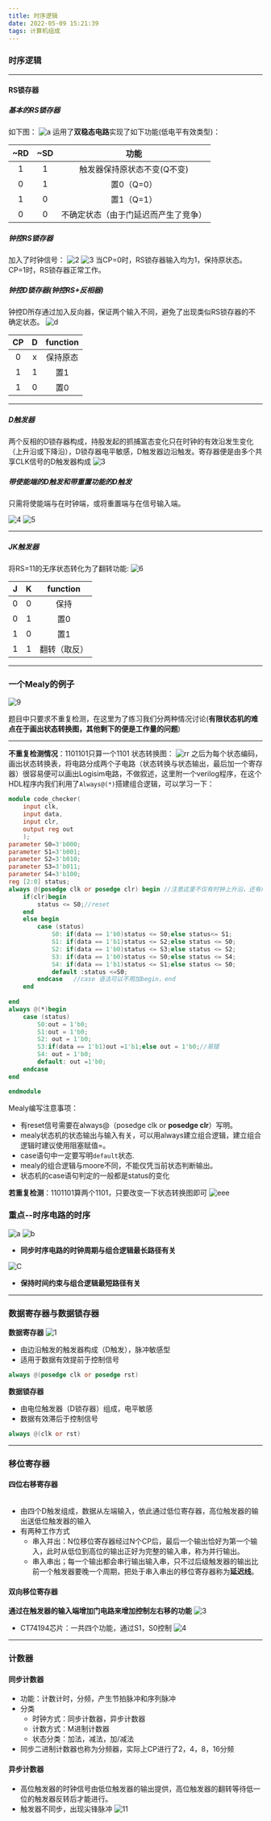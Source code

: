 ```yaml
---
title: 时序逻辑
date: 2022-05-09 15:21:39
tags: 计算机组成
---
```


### 时序逻辑

----------------------------

#### RS锁存器

##### 基本的RS锁存器

如下图：
![a](https://note.youdao.com/yws/api/personal/file/4D339BFD974249A9824B4471781068ED?method=download&shareKey=d00240532aa059cb1e338f2e9688fc0a)
运用了**双稳态电路**实现了如下功能(低电平有效类型)：

| ~RD  | ~SD  |                 功能                 |
| :--: | :--: | :----------------------------------: |
|  1   |  1   |     触发器保持原状态不变(Q不变)      |
|  0   |  1   |              置0（Q=0）              |
|  1   |  0   |              置1（Q=1）              |
|  0   |  0   | 不确定状态（由于门延迟而产生了竞争） |

##### 钟控RS锁存器

加入了时钟信号：
![2](https://note.youdao.com/yws/api/personal/file/7CC3B7215DA04563A8638B68EA554E81?method=download&shareKey=78c7a705c7448374089969b6d66619ca)
![3](https://note.youdao.com/yws/api/personal/file/2E2F7E20214F409DAC16C59E4F6B0D9C?method=download&shareKey=1ebac36d709e326a66c93c541dba16f6)
当CP=0时，RS锁存器输入均为1，保持原状态。
CP=1时，RS锁存器正常工作。

##### 钟控D锁存器(钟控RS+反相器)

钟控D所存通过加入反向器，保证两个输入不同，避免了出现类似RS锁存器的不确定状态。
![d](https://note.youdao.com/yws/api/personal/file/74136CBC854A4D30BB88816D52A4F819?method=download&shareKey=cc83478c2dff963b57f6ebba3f3cf9b8)

|  CP  |  D   | function |
| :--: | :--: | :------: |
|  0   |  x   | 保持原态 |
|  1   |  1   |   置1    |
|  1   |  0   |   置0    |

-------------------------

##### D触发器

两个反相的D锁存器构成，持股发起的抓捕富态变化只在时钟的有效沿发生变化（上升沿或下降沿），D锁存器电平敏感，D触发器边沿触发。寄存器便是由多个共享CLK信号的D触发器构成
![3](https://note.youdao.com/yws/api/personal/file/D3C16E3318464D0882D76A4F1E72314D?method=download&shareKey=7d5dd1e3b92ece4687d9ab296c05e86b)

##### 带使能端的D触发和带重置功能的D触发

只需将使能端与在时钟端，或将重置端与在信号输入端。

![4](https://note.youdao.com/yws/api/personal/file/9891E081BB994864808F7909BD3E9830?method=download&shareKey=50112449e9e78249f481ebd4efbfd543)
![5](https://note.youdao.com/yws/api/personal/file/E0866D7136F049CB94990EA16AA56F15?method=download&shareKey=4e26c0515fab8d20742a1a43b3823ae3)

-------------------------------

##### JK触发器

将RS=11的无序状态转化为了翻转功能:
![6](https://note.youdao.com/yws/api/personal/file/F58CCBA967DF40BE9BADE2A15BA2FA59?method=download&shareKey=9613ef863baff5dd7abc5cf126c12164)

|  J   |  K   |   function   |
| :--: | :--: | :----------: |
|  0   |  0   |     保持     |
|  0   |  1   |     置0      |
|  1   |  0   |     置1      |
|  1   |  1   | 翻转（取反） |

------------------------------

### 一个Mealy的例子

![9](https://note.youdao.com/yws/api/personal/file/422D1DB9DB4140BA9E6B5453FE2B9CDB?method=download&shareKey=104cea3899abde8b675917b753690132)

题目中只要求不重复检测，在这里为了练习我们分两种情况讨论(**有限状态机的难点在于画出状态转换图，其他剩下的便是工作量的问题**)

---------------

**不重复检测情况**：1101101只算一个1101
状态转换图：
![rr](https://note.youdao.com/yws/api/personal/file/27325F789C93419CA235E475959277AB?method=download&shareKey=3bc8913c778f1cbab26230ede242f4c3)
之后为每个状态编码，画出状态转换表，将电路分成两个子电路（状态转换与状态输出，最后加一个寄存器）很容易便可以画出Logisim电路，不做叙述，这里附一个verilog程序，在这个HDL程序内我们利用了`Always@(*)`搭建组合逻辑，可以学习一下：

```verilog
module code_checker(
    input clk,
    input data,
    input clr,
    output reg out
    );
parameter S0=3'b000;
parameter S1=3'b001;
parameter S2=3'b010;
parameter S3=3'b011;
parameter S4=3'b100;
reg [2:0] status;
always @(posedge clk or posedge clr) begin //注意这里不仅有时钟上升沿，还有reset信号上升沿
    if(clr)begin
        status <= S0;//reset
    end
    else begin
        case (status)
            S0: if(data == 1'b0)status <= S0;else status<= S1;
            S1: if(data == 1'b1)status <= S2;else status <= S0;
            S2: if(data == 1'b0)status <= S3;else status <= S2;
            S3: if(data == 1'b0)status <= S0;else status <= S4;
            S4: if(data == 1'b1)status <= S1;else status <= S0;
            default :status <=S0;
        endcase   //case 语法可以不用加begin，end
    end
    
end
always @(*)begin
    case (status)
        S0:out = 1'b0;
        S1:out = 1'b0;
        S2: out = 1'b0;
        S3:if(data == 1'b1)out =1'b1;else out = 1'b0;//易错
        S4: out = 1'b0;
        default: out =1'b0;
    endcase
end

endmodule

```

Mealy编写注意事项：

- 有reset信号需要在always@（posedge clk or **posedge clr**）写明。
- mealy状态机的状态输出与输入有关，可以用always建立组合逻辑，建立组合逻辑时建议使用阻塞赋值=。
- case语句中一定要写明`default`状态.
- mealy的组合逻辑与moore不同，不能仅凭当前状态判断输出。
- 状态机的case语句判定的一般都是status的变化

**若重复检测**：1101101算两个1101，只要改变一下状态转换图即可
![eee](https://note.youdao.com/yws/api/personal/file/8ABFDCE30063401D88C8AED395C91FDD?method=download&shareKey=0e8447da9530ba8c28f2f3067e3a7ab3)

### 重点--时序电路的时序

![a](https://note.youdao.com/yws/api/personal/file/4F8B5CAD1D8F41CAA189098BFAED8402?method=download&shareKey=1d46cf3b452e103d2e629dd08fc986f8)
![b](https://note.youdao.com/yws/api/personal/file/FBC27D856B88469B9396C81F81FC9157?method=download&shareKey=1e97febfd3d6d2a6d33bacf1f6a9d4a6)

- **同步时序电路的时钟周期与组合逻辑最长路径有关**

![C](https://note.youdao.com/yws/api/personal/file/78584CBDA4564167AB6F78B5A0BBCDBD?method=download&shareKey=844c503bb7c2076ed26635bcc7c09c9d)

- **保持时间约束与组合逻辑最短路径有关**

--------------------------

### 数据寄存器与数据锁存器

**数据寄存器**
![1](https://note.youdao.com/yws/api/personal/file/A1631345396F4BFE9B3B82124745AB46?method=download&shareKey=90ad7333df6a28fabd31fffc4eada20c)

- 由边沿触发的触发器构成（D触发），脉冲敏感型 
- 适用于数据有效提前于控制信号

```v
always @(posedge clk or posedge rst)
```

**数据锁存器**

- 由电位触发器（D锁存器）组成，电平敏感
- 数据有效滞后于控制信号

```v
always @(clk or rst)
```

------------------------

### 移位寄存器

#### 四位右移寄存器

![]()

- 由四个D触发组成，数据从左端输入，依此通过低位寄存器，高位触发器的输出送低位触发器的输入
- 有两种工作方式
  - 串入并出：N位移位寄存器经过N个CP后，最后一个输出恰好为第一个输入，此时从低位到高位的输出正好为完整的输入串，称为并行输出。
  - 串入串出；每一个输出都会串行输出输入串，只不过后级触发器的输出比前一个触发器要晚一个周期，把处于串入串出的移位寄存器称为**延迟线**。

#### 双向移位寄存器

**通过在触发器的输入端增加门电路来增加控制左右移的功能**
![3](https://note.youdao.com/yws/api/personal/file/2E83B9F516954A45A6D031A5A34BE929?method=download&shareKey=e7f7bfaec1a208e77a68d61bb6dc6371)

- CT74194芯片：一共四个功能，通过S1，S0控制
  ![4](https://note.youdao.com/yws/api/personal/file/7B0E78D4E3C54B8983DDC51D0BB7103D?method=download&shareKey=2e134456bdfc0b4ead27941887df8a94)

-----------------------

### 计数器

#### 同步计数器

- 功能：计数计时，分频，产生节拍脉冲和序列脉冲
- 分类
  - 时钟方式：同步计数器，异步计数器
  - 计数方式：M进制计数器
  - 状态分类：加法，减法，加/减法
- 同步二进制计数器也称为分频器，实际上CP进行了2，4，8，16分频

#### 异步计数器

- 高位触发器的时钟信号由低位触发器的输出提供，高位触发器的翻转等待低一位的触发器反转后才能进行。
- 触发器不同步，出现尖锋脉冲
  ![11](https://note.youdao.com/yws/api/personal/file/DBD3D2E6B38249489973D9D75E1ABD7C?method=download&shareKey=99397cfe426733cb3aa59d593eb75f79)
